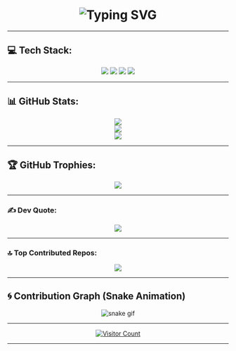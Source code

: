 <h1 align="center">
  <img src="https://readme-typing-svg.herokuapp.com?font=Fira+Code&size=28&pause=1000&color=00F7FF&center=true&vCenter=true&width=435&lines=Hi+%F0%9F%91%8B%2C+I'm+Chamuditha;Flutter+%F0%9F%93%8D+%7C+Java+%E2%98%95%EF%B8%8F+%7C+Python+%F0%9F%90%8D;Code+%E2%9C%A8+Build+%F0%9F%94%A7" alt="Typing SVG" />
</h1>

---

## 💻 Tech Stack:
<p align="center">
  <img src="https://img.shields.io/badge/Flutter-%2302569B.svg?style=for-the-badge&logo=Flutter&logoColor=white"/>
  <img src="https://img.shields.io/badge/java-%23ED8B00.svg?style=for-the-badge&logo=openjdk&logoColor=white"/>
  <img src="https://img.shields.io/badge/express.js-%23404d59.svg?style=for-the-badge&logo=express&logoColor=%2361DAFB"/>
  <img src="https://img.shields.io/badge/python-3670A0?style=for-the-badge&logo=python&logoColor=ffdd54"/>
</p>

---

## 📊 GitHub Stats:
<p align="center">
  <img src="https://github-readme-stats.vercel.app/api?username=chamudithadilanka&theme=shadow_green&hide_border=false&include_all_commits=false&count_private=false" />
  <br/>
  <img src="https://nirzak-streak-stats.vercel.app/?user=chamudithadilanka&theme=shadow_green&hide_border=false"/>
  <br/>
  <img src="https://github-readme-stats.vercel.app/api/top-langs/?username=chamudithadilanka&theme=shadow_green&hide_border=false&layout=compact"/>
</p>

---

## 🏆 GitHub Trophies:
<p align="center">
  <img src="https://github-profile-trophy.vercel.app/?username=chamudithadilanka&theme=radical&no-frame=false&no-bg=false&margin-w=4"/>
</p>

---

### ✍️ Dev Quote:
<p align="center">
  <img src="https://quotes-github-readme.vercel.app/api?type=horizontal&theme=radical"/>
</p>

---

### 🔝 Top Contributed Repos:
<p align="center">
  <img src="https://github-contributor-stats.vercel.app/api?username=chamudithadilanka&limit=5&theme=dark&combine_all_yearly_contributions=true"/>
</p>

---

## 🌀 Contribution Graph (Snake Animation)
<p align="center">
  <img src="https://github.com/chamudithadilanka/chamudithadilanka/raw/output/github-contribution-grid-snake.svg" alt="snake gif" />
</p>

---

<p align="center">
  <a href="https://visitcount.itsvg.in">
    <img src="https://visitcount.itsvg.in/api?id=chamudithadilanka&icon=0&color=0" alt="Visitor Count"/>
  </a>
</p>

---

<!-- Proudly created with GPRM ( https://gprm.itsvg.in ) -->
